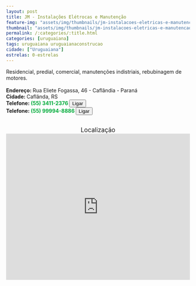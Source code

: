 ```yaml
---
layout: post
title: JM - Instalações Elétrocas e Manutenção
feature-img: "assets/img/thumbnails/jm-instalacoes-eletricas-e-manutencao.png"
thumbnail: "assets/img/thumbnails/jm-instalacoes-eletricas-e-manutencao.png"
permalink: /:categories/:title.html
categories: [uruguaiana]
tags: uruguaiana uruguaianaconstrucao
cidade: ["Uruguaiana"]
estrelas: 0-estrelas
---
```

Residencial, predial, comercial, manutenções indistriais, rebubinagem de motores.<!-- more --><br/>
<br/>
<b>Endereço: </b>Rua Eliete Fogassa, 46 - Caflândia - Paraná<br />
<b>Cidade: </b>Caflânda, RS<br />
<b>Telefone: <span style="color: #00ab3a;">(55) 3411-2376</span> <a href="tel:5534112376"><button class="ligar">Ligar</button></a></b><br />
<b>Telefone: <span style="color: #00ab3a;">(55) 99994-8886</span> <a href="tel:55999948886"><button class="ligar">Ligar</button></a></b><br />
<br />
<div style="font-size: larger; text-align: center;">
Localização</div>
<iframe src="https://www.google.com/maps/embed?pb=!1m18!1m12!1m3!1d3463.280072316132!2d-57.09359511353343!3d-29.7695420713582!2m3!1f0!2f0!3f0!3m2!1i1024!2i768!4f13.1!3m3!1m2!1s0x94535b365aa4d9ff%3A0xd161eac2a7da7c7a!2sR.+Monsenhor+Estanislau+Wolski+-+Nova+Esperan%C3%A7a%2C+Uruguaiana+-+RS!5e0!3m2!1spt-BR!2sbr!4v1524707835329" width="100%" height="400" frameborder="0" style="border:0" allowfullscreen></iframe>
